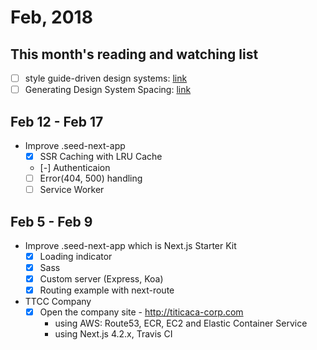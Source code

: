 # Feb, 2018

## This month's reading and watching list

* [ ] style guide-driven design systems: [link](http://bradfrost.com/blog/post/style-guide-driven-design-systems/)
* [ ] Generating Design System Spacing: [link](https://medium.com/@ethersystem/generating-design-system-spacing-aa69714160bc)

## Feb 12 - Feb 17

* Improve .seed-next-app
  * [x] SSR Caching with LRU Cache
  * [-] Authenticaion
  * [ ] Error(404, 500) handling
  * [ ] Service Worker

## Feb 5 - Feb 9

* Improve .seed-next-app which is Next.js Starter Kit
  * [x] Loading indicator
  * [x] Sass
  * [x] Custom server (Express, Koa)
  * [x] Routing example with next-route
* TTCC Company
  * [x] Open the company site - http://titicaca-corp.com
    * using AWS: Route53, ECR, EC2 and Elastic Container Service
    * using Next.js 4.2.x, Travis CI
